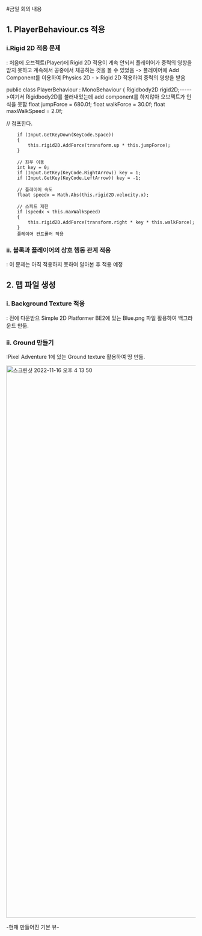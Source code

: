#금일 회의 내용

## 1. PlayerBehaviour.cs 적용
### i.Rigid 2D 적용 문제
: 처음에 오브젝트(Player)에 Rigid 2D 적용이 계속 안되서 플레이어가 중력의 영향을 받지
못하고 계속해서 공중에서 체공하는 것을 볼 수 있었음
-> 플레이어에 Add Component를 이용하여 Physics 2D - > Rigid 2D 적용하여 중력의
영향을 받음

public class PlayerBehaviour : MonoBehaviour
{
    Rigidbody2D rigid2D;----->여기서 Rigidbody2D를 불러내었는데 add component를 하지않아
                              오브젝트가 인식을 못함
    float jumpForce = 680.0f;
    float walkForce = 30.0f;
    float maxWalkSpeed = 2.0f;

// 점프한다.

        if (Input.GetKeyDown(KeyCode.Space))
        {
            this.rigid2D.AddForce(transform.up * this.jumpForce);
        }

        // 좌우 이동
        int key = 0;
        if (Input.GetKey(KeyCode.RightArrow)) key = 1;
        if (Input.GetKey(KeyCode.LeftArrow)) key = -1;

        // 플레이어 속도
        float speedx = Math.Abs(this.rigid2D.velocity.x);

        // 스피드 제한 
        if (speedx < this.maxWalkSpeed)
        {
            this.rigid2D.AddForce(transform.right * key * this.walkForce);
        }
        플레이어 컨트롤러 적용

### ii. 블록과 플레이어의 상호 행동 관계 적용
: 이 문제는 아직 적용하지 못하여 알아본 후 적용 예정

## 2. 맵 파일 생성
### i. Background Texture 적용
: 전에 다운받으 Simple 2D Platformer BE2에 있는 Blue.png 파일 활용하여 백그라운드
만듦.
### ii. Ground 만들기

  :Pixel Adventure 1에 있는 Ground texture 활용하여 땅 만듦.
  
  
   <img width="1470" alt="스크린샷 2022-11-16 오후 4 13 50" src="https://user-images.githubusercontent.com/109155242/202111251-f0aa9629-f170-4fca-9d07-beacf45fdb89.png">



-현재 만들어진 기본 뷰-


